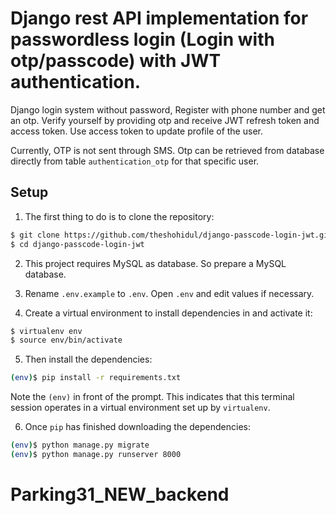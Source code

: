 # Django rest API implementation for passwordless login (Login with otp/passcode) with JWT authentication.

Django login system without password, Register with phone number and get an otp. Verify yourself by providing otp and receive JWT refresh token and access token. Use access token to update profile of the user.

Currently, OTP is not sent through SMS. Otp can be retrieved from database directly from table `authentication_otp` for that specific user.

## Setup

1. The first thing to do is to clone the repository:

```sh
$ git clone https://github.com/theshohidul/django-passcode-login-jwt.git
$ cd django-passcode-login-jwt
```

2. This project requires MySQL as database. So prepare a MySQL database. 

3. Rename `.env.example` to `.env`. Open `.env` and edit values if necessary.

4. Create a virtual environment to install dependencies in and activate it:

```sh
$ virtualenv env
$ source env/bin/activate
```

5. Then install the dependencies:

```sh
(env)$ pip install -r requirements.txt
```
Note the `(env)` in front of the prompt. This indicates that this terminal
session operates in a virtual environment set up by `virtualenv`.

6. Once `pip` has finished downloading the dependencies:
```sh
(env)$ python manage.py migrate
(env)$ python manage.py runserver 8000
```
# Parking31_NEW_backend
